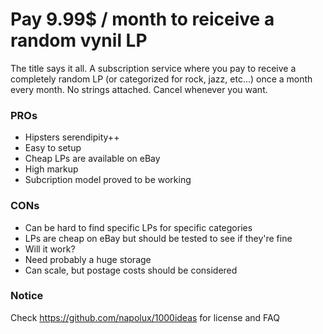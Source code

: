# Pay 9.99$ / month to reiceive a random vynil LP

The title says it all. A subscription service where you pay to receive a completely random LP (or categorized for rock, jazz, etc...) once a month every month. No strings attached. Cancel whenever you want.

### PROs

* Hipsters serendipity++
* Easy to setup
* Cheap LPs are available on eBay
* High markup
* Subcription model proved to be working

### CONs

* Can be hard to find specific LPs for specific categories
* LPs are cheap on eBay but should be tested to see if they're fine
* Will it work?
* Need probably a huge storage
* Can scale, but postage costs should be considered

### Notice

Check https://github.com/napolux/1000ideas for license and FAQ
